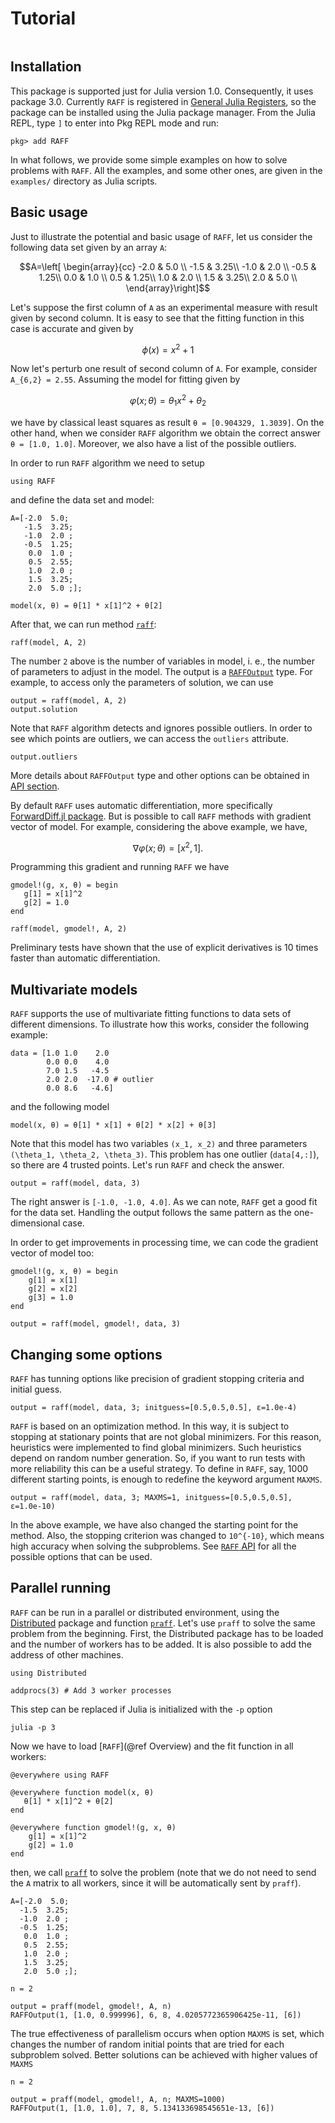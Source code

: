 # Tutorial

```@setup docrepl
```
## Installation

This package is supported just for Julia version 1.0. Consequently, 
it uses package 3.0. Currently `RAFF` is registered in [General Julia Registers](https://github.com/JuliaRegistries), so the 
package can be installed using the Julia package manager.
From the Julia REPL, type `]` to enter into Pkg REPL mode and run:

```
pkg> add RAFF
```

In what follows, we provide some simple examples on how to solve
problems with `RAFF`. All the examples, and some other ones, are given
in the `examples/` directory as Julia scripts.

## Basic usage

Just to illustrate the potential and basic usage of `RAFF`, let us consider
the following data set given by an array ``A``:

```math
A=\left[ \begin{array}{cc}
 -2.0 &  5.0 \\
 -1.5 &  3.25\\
 -1.0 &  2.0 \\
 -0.5 &  1.25\\
  0.0 &  1.0 \\
  0.5 &  1.25\\
  1.0 &  2.0 \\
  1.5 &  3.25\\
  2.0 &  5.0 \\
\end{array}\right]
```

Let's suppose the first column of ``A`` as an experimental measure with 
result given by second column. It is easy to see that the fitting 
function in this case is accurate and given by 

```math
\phi(x) = x^2 + 1
```

Now let's perturb one result of second column of ``A``. For example, 
consider ``A_{6,2} = 2.55``. Assuming the model for fitting given by
```math
\varphi(x; \theta) = \theta_1 x^2 + \theta_2 
```
we have by classical least squares as result `θ = [0.904329,
1.3039]`. On the other hand, when we consider `RAFF` algorithm we
obtain the correct answer `θ = [1.0, 1.0]`. Moreover, we also have a
list of the possible outliers.

In order to run `RAFF` algorithm we need to setup 
```@repl docrepl
using RAFF
``` 
and define the data set and model:

```@repl docrepl
A=[-2.0  5.0; 
   -1.5  3.25;
   -1.0  2.0 ;
   -0.5  1.25;
    0.0  1.0 ;
    0.5  2.55;
    1.0  2.0 ;
    1.5  3.25;
    2.0  5.0 ;];

model(x, θ) = θ[1] * x[1]^2 + θ[2]
```

After that, we can run method [`raff`](@ref):

```@repl docrepl
raff(model, A, 2)
```
The number `2` above is the number of variables in model, i. e., the
number of parameters to adjust in the model. The output is a
[`RAFFOutput`](@ref) type. For example, to access only the parameters of
solution, we can use

```@repl docrepl
output = raff(model, A, 2)
output.solution
```

Note that `RAFF` algorithm detects and ignores possible outliers. In
order to see which points are outliers, we can access the `outliers`
attribute.

```@repl docrepl
output.outliers
```

More details about `RAFFOutput` type and other options can be obtained
in [API section](api.md).


By default `RAFF` uses automatic differentiation, more specifically
[ForwardDiff.jl package](https://github.com/JuliaDiff/ForwardDiff.jl). But
is possible to call `RAFF` methods with gradient vector of model. For
example, considering the above example, we have,

```math
\nabla \varphi(x; \theta) = [x^2, 1].
```
Programming this gradient and running `RAFF` we have

```@repl docrepl
gmodel!(g, x, θ) = begin
   g[1] = x[1]^2
   g[2] = 1.0
end

raff(model, gmodel!, A, 2)
```

Preliminary tests have shown that the use of explicit derivatives is
10 times faster than automatic differentiation.

## Multivariate models

`RAFF` supports the use of multivariate fitting functions to data sets
of different dimensions. To illustrate how this works, consider the
following example:

```@repl docrepl
data = [1.0 1.0    2.0
        0.0 0.0    4.0
        7.0 1.5   -4.5
        2.0 2.0  -17.0 # outlier
        0.0 8.6   -4.6]
```
and the following model

```@repl docrepl
model(x, θ) = θ[1] * x[1] + θ[2] * x[2] + θ[3]
```

Note that this model has two variables ``(x_1, x_2)`` and three
parameters ``(\theta_1, \theta_2, \theta_3)``. This problem has one
outlier (`data[4,:]`), so there are 4 trusted points. Let's run `RAFF`
and check the answer.

```@repl docrepl
output = raff(model, data, 3)
```

The right answer is `[-1.0, -1.0, 4.0]`. As we can note, `RAFF` get
a good fit for the data set. Handling the output follows the same
pattern as the one-dimensional case.

In order to get improvements in processing time, we can code the
gradient vector of model too:

```@repl docrepl
gmodel!(g, x, θ) = begin 
    g[1] = x[1]
    g[2] = x[2]
    g[3] = 1.0
end
```

```@repl docrepl
output = raff(model, gmodel!, data, 3)
```

## Changing some options

`RAFF` has tunning options like precision of gradient stopping
criteria and initial guess.

```@repl docrepl
output = raff(model, data, 3; initguess=[0.5,0.5,0.5], ε=1.0e-4)
```

`RAFF` is based on an optimization method. In this way, it is subject to
stopping at stationary points that are not global minimizers. For this
reason, heuristics were implemented to find global minimizers. Such
heuristics depend on random number generation. So, if you want to run
tests with more reliability this can be a useful strategy. To define
in `RAFF`, say, 1000 different starting points, is enough to redefine
the keyword argument `MAXMS`.

```@repl docrepl
output = raff(model, data, 3; MAXMS=1, initguess=[0.5,0.5,0.5], ε=1.0e-10)
```

In the above example, we have also changed the starting point for the
method. Also, the stopping criterion was changed to ``10^{-10}``,
which means high accuracy when solving the subproblems. See [`RAFF`
API](api.md#RAFF) for all the possible options that can be used.


## Parallel running

`RAFF` can be run in a parallel or distributed environment, using the
[Distributed](https://docs.julialang.org/en/v1.0/stdlib/Distributed/)
package and function [`praff`](@ref). Let's use `praff` to solve the
same problem from the beginning. First, the Distributed package has to
be loaded and the number of workers has to be added. It is also
possible to add the address of other machines.

```
using Distributed

addprocs(3) # Add 3 worker processes
```

This step can be replaced if Julia is initialized with the `-p`
option

```
julia -p 3
```

Now we have to load [`RAFF`](@ref Overview) and the fit function in all
workers:

```
@everywhere using RAFF

@everywhere function model(x, θ)
   θ[1] * x[1]^2 + θ[2]
end

@everywhere function gmodel!(g, x, θ)
    g[1] = x[1]^2
    g[2] = 1.0
end
```

then, we call [`praff`](@ref) to solve the problem (note that we do
not need to send the `A` matrix to all workers, since it will be
automatically sent by `praff`).

```
A=[-2.0  5.0;
  -1.5  3.25;
  -1.0  2.0 ;
  -0.5  1.25;
   0.0  1.0 ;
   0.5  2.55;
   1.0  2.0 ;
   1.5  3.25;
   2.0  5.0 ;];

n = 2

output = praff(model, gmodel!, A, n)
RAFFOutput(1, [1.0, 0.999996], 6, 8, 4.0205772365906425e-11, [6])
```

The true effectiveness of parallelism occurs when option `MAXMS` is
set, which changes the number of random initial points that are tried
for each subproblem solved. Better solutions can be achieved with
higher values of `MAXMS`

```
n = 2

output = praff(model, gmodel!, A, n; MAXMS=1000)
RAFFOutput(1, [1.0, 1.0], 7, 8, 5.134133698545651e-13, [6])
```
